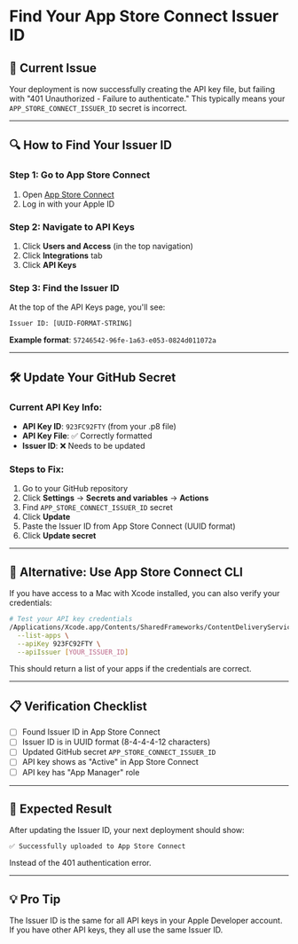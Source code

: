 # Find Your App Store Connect Issuer ID

## 🎯 Current Issue
Your deployment is now successfully creating the API key file, but failing with "401 Unauthorized - Failure to authenticate." This typically means your `APP_STORE_CONNECT_ISSUER_ID` secret is incorrect.

---

## 🔍 How to Find Your Issuer ID

### **Step 1: Go to App Store Connect**
1. Open [App Store Connect](https://appstoreconnect.apple.com)
2. Log in with your Apple ID

### **Step 2: Navigate to API Keys**
1. Click **Users and Access** (in the top navigation)
2. Click **Integrations** tab
3. Click **API Keys**

### **Step 3: Find the Issuer ID**
At the top of the API Keys page, you'll see:
```
Issuer ID: [UUID-FORMAT-STRING]
```

**Example format**: `57246542-96fe-1a63-e053-0824d011072a`

---

## 🛠️ Update Your GitHub Secret

### **Current API Key Info:**
- **API Key ID**: `923FC92FTY` (from your .p8 file)
- **API Key File**: ✅ Correctly formatted
- **Issuer ID**: ❌ Needs to be updated

### **Steps to Fix:**
1. Go to your GitHub repository
2. Click **Settings** → **Secrets and variables** → **Actions**
3. Find `APP_STORE_CONNECT_ISSUER_ID` secret
4. Click **Update**
5. Paste the Issuer ID from App Store Connect (UUID format)
6. Click **Update secret**

---

## 🔧 Alternative: Use App Store Connect CLI

If you have access to a Mac with Xcode installed, you can also verify your credentials:

```bash
# Test your API key credentials
/Applications/Xcode.app/Contents/SharedFrameworks/ContentDeliveryServices.framework/Frameworks/AppStoreService.framework/Support/altool \
  --list-apps \
  --apiKey 923FC92FTY \
  --apiIssuer [YOUR_ISSUER_ID]
```

This should return a list of your apps if the credentials are correct.

---

## 📋 Verification Checklist

- [ ] Found Issuer ID in App Store Connect
- [ ] Issuer ID is in UUID format (8-4-4-4-12 characters)
- [ ] Updated GitHub secret `APP_STORE_CONNECT_ISSUER_ID`
- [ ] API key shows as "Active" in App Store Connect
- [ ] API key has "App Manager" role

---

## 🎯 Expected Result

After updating the Issuer ID, your next deployment should show:
```
✅ Successfully uploaded to App Store Connect
```

Instead of the 401 authentication error.

---

## 💡 Pro Tip

The Issuer ID is the same for all API keys in your Apple Developer account. If you have other API keys, they all use the same Issuer ID.